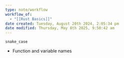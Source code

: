 ```yaml
---
type: note/workflow
workflow_of:
  - "[[Rust Basics]]"
date created: Tuesday, August 20th 2024, 2:05:34 pm
date modified: Thursday, May 8th 2025, 9:50:42 am
---
```

`snake_case`
- Function and variable names